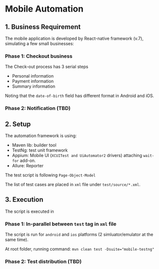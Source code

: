 # Mobile Automation #

## 1. Business Requirement

The mobile application is developed by React-native framework (v.7), simulating a few small businesses:

### Phase 1: Checkout business

The Check-out process has 3 serial steps

- Personal information
- Payment information
- Summary information

Noting that the `date-of-birth` field has different format in Android and iOS.

### Phase 2: Notification (TBD)


## 2. Setup

The automation framework is using:

- Maven lib: builder tool
- TestNg: test unit framework
- Appium: Mobile UI (`XCUITest and UiAutomator2` drivers) attaching `wait-for` add-on.
- Allure: Reporter

The test script is following `Page-Object-Model`

The list of test cases are placed in `xml` file under `test/source/*.xml`.

## 3. Execution

The script is executed in

### Phase 1: In-parallel between `test` tag in `xml` file

The script is run for `android` and `ios` platforms (2 simluator/emulator at the same time).

At root folder, running command: `mvn clean test -Dsuite="mobile-testng"`

### Phase 2: Test distribution (TBD)